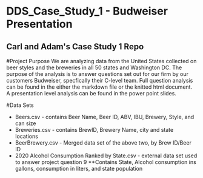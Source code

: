 # DDS_Case_Study_1 - Budweiser Presentation
## Carl and Adam's Case Study 1 Repo

#Project Purpose
We are analyzing data from the United States collected on beer styles and the breweries in all 50 states and Washington DC.
The purpose of the analysis is to answer questions set out for our firm by our customers Budweiser, specfically their C-level team.
Full question analysis can be found in the either the markdown file or the knitted html document.
A presentation level analysis can be found in the power point slides.

#Data Sets
 * Beers.csv -  contains Beer Name, Beer ID, ABV, IBU, Brewery, Style, and can size
 * Breweries.csv - contains BrewID, Brewery Name, city and state locations
 * BeerBrewery.csv -  Merged data set of the above two, by Brew ID/Beer ID
 * 2020 Alcohol Consumption Ranked by State.csv - external data set used to answer project question 9
   **Contains State, Alcohol consumption ins gallons, consumption in liters, and state population

